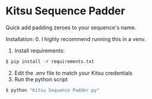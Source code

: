 # Kitsu Sequence Padder
Quick add padding zeroes to your sequence's name.

Installation:
0. I highly recommend running this in a venv.
1. Install requirements:
```python
$ pip install -r requirements.txt
```
2. Edit the .env file to match your Kitsu credentials
3. Run the python script
```python
$ python "Kitsu Sequence Padder.py"
```